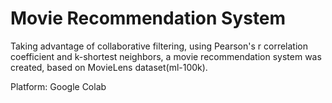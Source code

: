 # Movie Recommendation System
Taking advantage of collaborative filtering, using Pearson's r correlation coefficient and k-shortest neighbors, a movie recommendation system was created, based on MovieLens dataset(ml-100k).

Platform: Google Colab
